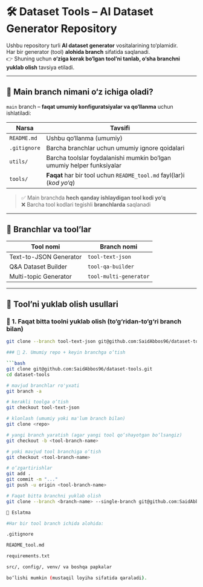 # 🛠️ Dataset Tools – AI Dataset Generator Repository

Ushbu repository turli **AI dataset generator** vositalarining to‘plamidir.  
Har bir generator (tool) **alohida branch** sifatida saqlanadi.  
👉 Shuning uchun **o‘ziga kerak bo‘lgan tool’ni tanlab, o‘sha branchni yuklab olish** tavsiya etiladi.

---

## 🔹 Main branch nimani o‘z ichiga oladi?

`main` branch – **faqat umumiy konfiguratsiyalar va qo‘llanma** uchun ishlatiladi:

| Narsa                | Tavsifi                                                                   |
|----------------------|---------------------------------------------------------------------------|
| `README.md`          | Ushbu qo‘llanma (umumiy)                                                  |
| `.gitignore`         | Barcha branchlar uchun umumiy ignore qoidalari                           |
| `utils/`             | Barcha toolslar foydalanishi mumkin bo‘lgan umumiy helper funksiyalar     |
| `tools/`             | **Faqat** har bir tool uchun `README_tool.md` fayl(lar)i (*kod yo‘q*)     |

> ✅ Main branchda **hech qanday ishlaydigan tool kodi yo‘q**  
> ❌ Barcha tool kodlari tegishli **branchlarda** saqlanadi

---

## 🔹 Branchlar va tool’lar

| Tool nomi                | Branch nomi             |
|--------------------------|--------------------------|
| Text-to-JSON Generator   | `tool-text-json`          |
| Q&A Dataset Builder      | `tool-qa-builder`         |
| Multi-topic Generator    | `tool-multi-generator`    |

---

## 🔽 Tool’ni yuklab olish usullari

### 🔧 1. Faqat bitta toolni yuklab olish (to‘g‘ridan-to‘g‘ri branch bilan)

```bash
git clone --branch tool-text-json git@github.com:SaidAbbos96/dataset-tools.git

### 🔧 2. Umumiy repo + keyin branchga o‘tish

```bash
git clone git@github.com:SaidAbbos96/dataset-tools.git
cd dataset-tools

# mavjud branchlar ro'yxati
git branch -a

# kerakli toolga o‘tish
git checkout tool-text-json

# klonlash (umumiy yoki ma'lum branch bilan)
git clone <repo>

# yangi branch yaratish (agar yangi tool qo‘shayotgan bo‘lsangiz)
git checkout -b <tool-branch-name>

# yoki mavjud tool branchiga o‘tish
git checkout <tool-branch-name>

# o‘zgartirishlar
git add .
git commit -m "..."
git push -u origin <tool-branch-name>

# Faqat bitta branchni yuklab olish
git clone --branch <branch-name> --single-branch git@github.com:SaidAbbos96/dataset-tools.git

🔔 Eslatma

#Har bir tool branch ichida alohida:

.gitignore

README_tool.md

requirements.txt

src/, config/, venv/ va boshqa papkalar

bo‘lishi mumkin (mustaqil loyiha sifatida qaraladi).

